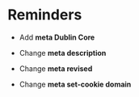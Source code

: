 # Reminders

- Add **meta Dublin Core**

- Change **meta description**
- Change **meta revised**
- Change **meta set-cookie domain**